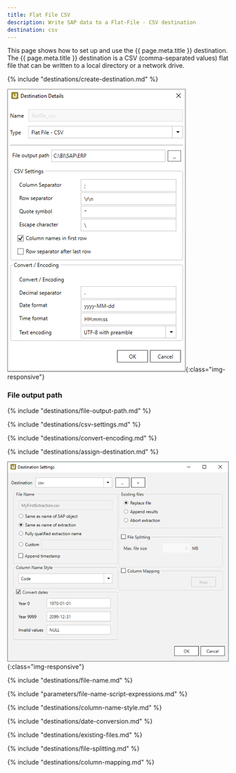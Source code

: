 ```yaml
---
title: Flat File CSV 
description: Write SAP data to a Flat-File - CSV destination
destination: csv
---
```


This page shows how to set up and use the {{ page.meta.title }} destination. 
The {{ page.meta.title }} destination is a CSV (comma-separated values) flat file that can be written to a local directory or a network drive.  

{% include "destinations/create-destination.md" %}

![Destination-Details](../../assets/images/xu/documentation/destinations/flat-file-csv/destination-details.png){:class="img-responsive"}

### File output path

{% include "destinations/file-output-path.md" %}

{% include "destinations/csv-settings.md" %}

{% include "destinations/convert-encoding.md" %}

{% include "destinations/assign-destination.md" %}

![Destination-settings](../../assets/images/xu/documentation/destinations/flat-file-csv/destination-settings.png){:class="img-responsive"}

{% include "destinations/file-name.md" %}

{% include "parameters/file-name-script-expressions.md" %}

{% include "destinations/column-name-style.md" %}

{% include "destinations/date-conversion.md" %}
 
{% include "destinations/existing-files.md" %}

{% include "destinations/file-splitting.md" %}

{% include "destinations/column-mapping.md" %}
